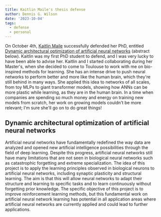 ```yaml
---
title: Kaitlin Maile's thesis defense
author: Dennis G. Wilson
date: '2023-10-04'
tags:
  - defense
  - personal
---
```


On October 4th, [Kaitlin Maile](https://scholar.google.com/citations?user=qL93rdIAAAAJ) successfully defended her PhD, entitled [Dynamic architectural optimization of artificial neural networks](https://theses.fr/2023TOU10008) (abstract below). Kaitlin was my first PhD student to defend, and I was very lucky to have been able to advise her. Kaitlin and I started collaborating during her Master's, when she decided to come to Toulouse to work with me on bio-inspired methods for learning. She has an intense drive to push neural networks to perform better and more like the human brain, which they're still behind in many ways. She applied this idea to networks of all scales, from toy MLPs to giant transformer models, showing how ANNs can be more plastic while learning, as they are in the human brain. In a time when companies are spending so much money and energy on training new models from scratch, her work on growing models couldn't be more relevant; I'm sure she'll go on to do great things!

## Dynamic architectural optimization of artificial neural networks

Artificial neural networks have fundamentally redefined the way data are analyzed and opened new artificial intelligence possibilities through the field of deep learning. Despite this progress, artificial neural networks still have many limitations that are not seen in biological neural networks such as catastrophic forgetting and extreme specialization. The idea of this project is to apply the learning principles observed in biological neurons to artificial neural networks, including synaptic plasticity and structural learning. The aim is that this will allow neural networks to adapt their structure and learning to specific tasks and to learn continuously without forgetting prior knowledge. The specific objective of this project is to improve reinforcement learning methods, but this fundamental work on artificial neural network learning has potential in all application areas where artificial neural networks are currently applied and could lead to further applications.